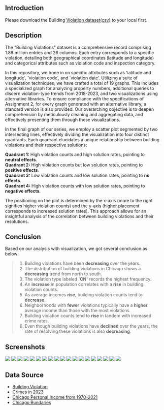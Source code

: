 ## Introduction
Please download the Building [Violation dataset(csv)](https://data.cityofchicago.org/Buildings/Building-Violations/22u3-xenr) to your local first.

## Description
The "Building Violations" dataset is a comprehensive record comprising 1.88 million entries and 26 columns. Each entry corresponds to a specific violation, detailing both geographical coordinates (latitude and longitude) and categorical attributes such as violation code and inspection category. 

In this repository, we hone in on specific attributes such as 'latitude and longitude', 'violation code', and 'violation date'. Utilizing a suite of visualization techniques, we have crafted a total of 19 graphs. This includes a specialized graph for analyzing property numbers, additional queries to discern violation-type trends from 2018-2023, and two visualizations using alternative libraries. To ensure compliance with the specifications of Assignment 2, for every graph generated with an alternative library, a standard version is also provided. Our overarching objective is to deepen comprehension by meticulously cleaning and aggregating data, and effectively presenting them through these visualizations.


In the final graph of our series, we employ a scatter plot segmented by two intersecting lines, effectively dividing the visualization into four distinct quadrants. Each quadrant elucidates a unique relationship between building violations and their respective solutions:

**Quadrant 1:** High violation counts and high solution rates, pointing to **neutral effects**.  
**Quadrant 2:** High violation counts but low solution rates, pointing to **positive effects**.  
**Quadrant 3:** Low violation counts and low solution rates, pointing to **no  effects**.  
**Quadrant 4:** High violation counts with low solution rates, pointing to **negative effects**.  

The positioning on the plot is determined by the x-axis (more to the right signifies higher violation counts) and the y-axis (higher placement corresponds to increased solution rates). This approach allows for an insightful analysis of the correlation between building violations and their resolutions.

## Conclusion
Based on our analysis with visualization, we got several conclusion as below:  

> 1. Building violations have been **decreasing** over the years.
> 2. The distribution of building violations in Chicago shows a **decreasing** trend from north to south.
>3. The violation type labeled **'CN'** records the highest frequency.
>4. An **increase** in population correlates with a **rise** in building violation counts.
>5. As average incomes **rise**, building violation counts tend to **decrease**.
>6. Neighborhoods with **fewer** violations typically have a **higher** average income than those with the most violations.
>7. Building violation counts tend to **rise** in tandem with increased crime rates.
>8. Even though building violations have **declined** over the years, the rate of resolving these violations is also **decreasing**.

## Screenshots
<img src="./screenshots/1-1-1.png">
<img src="./screenshots/1-1-2.png">
<img src="./screenshots/1-1-3.png">
<img src="./screenshots/1-1-4.png">
<img src="./screenshots/folium_map.png">
<img src="./screenshots/1-2-1.png">
<img src="./screenshots/1-2-2.png">
<img src="./screenshots/2-1-1.png">
<img src="./screenshots/2-1-1(1).png">
<img src="./screenshots/2-2-1.png">
<img src="./screenshots/2-2-2.png">
<img src="./screenshots/2-3-2.png">
<img src="./screenshots/2-4-1.png">
<img src="./screenshots/2-4-1(1).png">
<img src="./screenshots/2-4-2(1).png">
<img src="./screenshots/3-1-1.png">
<img src="./screenshots/3-1-2.png">
<img src="./screenshots/4-1-1.png">
<img src="./screenshots/4-1-2.png">

## Data Source 
- [Building Violation](https://data.cityofchicago.org/Buildings/Building-Violations/22u3-xenr)
- [Crimes in 2023](https://data.cityofchicago.org/Public-Safety/Crimes-2023/xguy-4ndq)
- [Chicago Personal Income from 1970-2021](https://fred.stlouisfed.org/series/CHIC917PCPI)
- [Chicago Bundaries](https://fmiranda.me/courses/cs424-fall-2023/lab-1/boundaries-zipcode.geojson)
